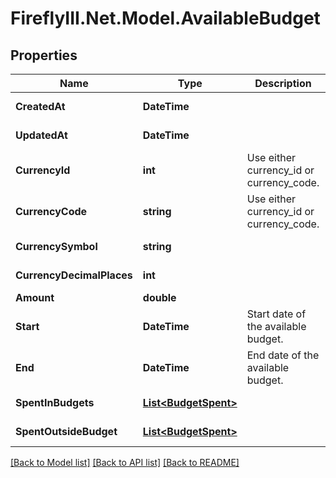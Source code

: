 # FireflyIII.Net.Model.AvailableBudget
## Properties

Name | Type | Description | Notes
------------ | ------------- | ------------- | -------------
**CreatedAt** | **DateTime** |  | [optional] [readonly] 
**UpdatedAt** | **DateTime** |  | [optional] [readonly] 
**CurrencyId** | **int** | Use either currency_id or currency_code. | [optional] 
**CurrencyCode** | **string** | Use either currency_id or currency_code. | [optional] 
**CurrencySymbol** | **string** |  | [optional] [readonly] 
**CurrencyDecimalPlaces** | **int** |  | [optional] [readonly] 
**Amount** | **double** |  | 
**Start** | **DateTime** | Start date of the available budget. | 
**End** | **DateTime** | End date of the available budget. | 
**SpentInBudgets** | [**List&lt;BudgetSpent&gt;**](BudgetSpent.md) |  | [optional] [readonly] 
**SpentOutsideBudget** | [**List&lt;BudgetSpent&gt;**](BudgetSpent.md) |  | [optional] [readonly] 

[[Back to Model list]](../README.md#documentation-for-models) [[Back to API list]](../README.md#documentation-for-api-endpoints) [[Back to README]](../README.md)

